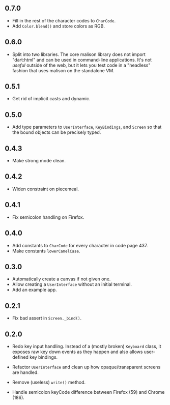 ## 0.7.0

* Fill in the rest of the character codes to `CharCode`.
* Add `Color.blend()` and store colors as RGB.

## 0.6.0

* Split into two libraries. The core malison library does not import "dart:html"
  and can be used in command-line applications. It's not *useful* outside of
  the web, but it lets you test code in a "headless" fashion that uses malison
  on the standalone VM.

## 0.5.1

* Get rid of implicit casts and dynamic.

## 0.5.0

* Add type parameters to `UserInterface`, `KeyBindings`, and
  `Screen` so that the bound objects can be precisely typed.

## 0.4.3

* Make strong mode clean.

## 0.4.2

* Widen constraint on piecemeal.

## 0.4.1

* Fix semicolon handling on Firefox.

## 0.4.0

* Add constants to `CharCode` for every character in code page 437.
* Make constants `lowerCamelCase`.

## 0.3.0

* Automatically create a canvas if not given one.
* Allow creating a `UserInterface` without an initial terminal.
* Add an example app.

## 0.2.1

* Fix bad assert in `Screen._bind()`.

## 0.2.0

* Redo key input handling. Instead of a (mostly broken) `Keyboard` class, it
  exposes raw key down events as they happen and also allows user-defined
  key bindings.

* Refactor `UserInterface` and clean up how opaque/transparent screens are
  handled.

* Remove (useless) `write()` method.

* Handle semicolon keyCode difference between Firefox (59) and Chrome (186).
